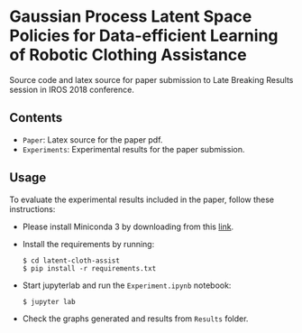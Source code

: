 # Gaussian Process Latent Space Policies for Data-efficient Learning of Robotic Clothing Assistance

Source code and latex source for paper submission to Late Breaking Results session in IROS 2018 conference. 

## Contents

* `Paper`: Latex source for the paper pdf.
* `Experiments`: Experimental results for the paper submission.

## Usage

To evaluate the experimental results included in the paper, follow these instructions:

* Please install Miniconda 3 by downloading from this [link](https://conda.io/miniconda.html).

* Install the requirements by running:
  ```
  $ cd latent-cloth-assist
  $ pip install -r requirements.txt
  ```

* Start jupyterlab and run the `Experiment.ipynb` notebook:
  ```
  $ jupyter lab
  ```

* Check the graphs generated and results from `Results` folder.